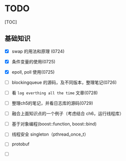 # TODO

[TOC]

## 基础知识

- [x] swap 的用法和原理 (0724)


- [x] 条件变量的使用(0725)
- [x] epoll, poll 使用(0725)
- [ ] blockingqueue 的源码，及不同版本，整理笔记(0726)
- [ ] 看 `log everthing all the time` 文章(0728)
- [ ] 整理ch5的笔记，并看日志库的源码(0729)
- [ ] 融合上面知识点的一个例子（考虑结合 ch6，运行线程库）
- [ ] 基于对象编程(boost::function, boost::bind)
- [ ] 线程安全 singleton（pthread_once_t）
- [ ] protobuf
- [ ] ​







